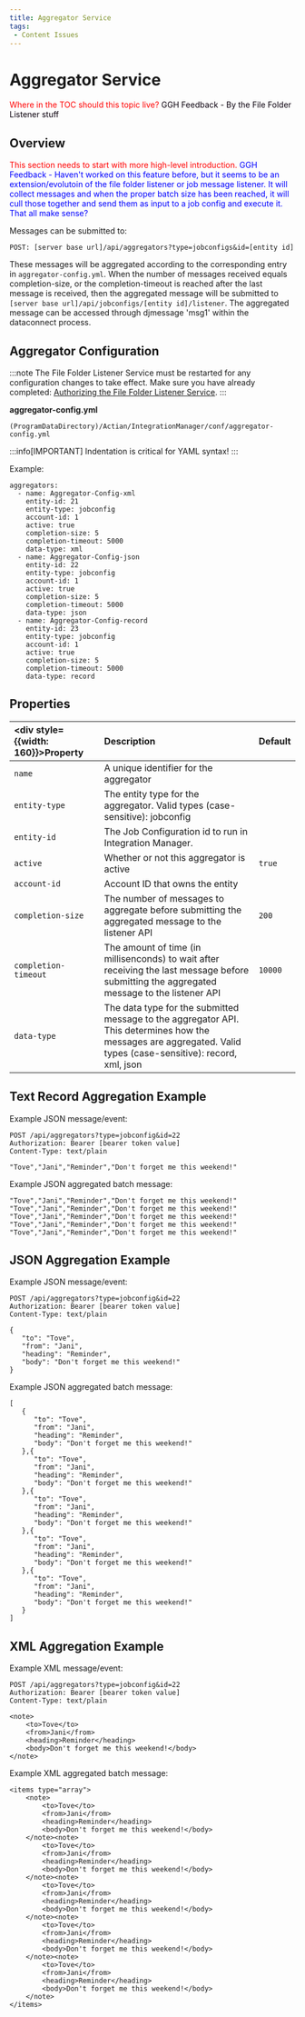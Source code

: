 ```yaml
---
title: Aggregator Service
tags:
 - Content Issues
---
```


# Aggregator Service

<font color="red">Where in the TOC should this topic live?</font>
<font color="bue">GGH Feedback - By the File Folder Listener stuff</font>

## Overview

<font color="red">This section needs to start with more high-level introduction.</font>
<font color="blue">GGH Feedback - Haven't worked on this feature before, but it seems to be an extension/evolutoin of the file folder listener or job message listener.  It will collect messages and when the proper batch size has been reached, it will cull those together and send them as input to a job config and execute it.  That all make sense?</font>

Messages can be submitted to:

`POST: [server base url]/api/aggregators?type=jobconfigs&id=[entity id]`

These messages will be aggregated according to the corresponding entry in `aggregator-config.yml`. When the number of messages received equals completion-size, or the completion-timeout is reached after the last message is received, then the aggregated message will be submitted to `[server base url]/api/jobconfigs/[entity id]/listener`. The aggregated message can be accessed through djmessage 'msg1' within the dataconnect process.

## Aggregator Configuration

:::note
The File Folder Listener Service must be restarted for any configuration changes to take effect. Make sure you have already completed: [Authorizing the File Folder Listener Service](./file-folder-listener/file-folder-listener-service#authorizing-the-file-folder-listener-service).
:::

**aggregator-config.yml**

`(ProgramDataDirectory)/Actian/IntegrationManager/conf/aggregator-config.yml`

:::info[IMPORTANT]
Indentation is critical for YAML syntax!
:::

Example:
```
aggregators:
  - name: Aggregator-Config-xml
    entity-id: 21
    entity-type: jobconfig
    account-id: 1
    active: true
    completion-size: 5
    completion-timeout: 5000
    data-type: xml
  - name: Aggregator-Config-json
    entity-id: 22
    entity-type: jobconfig
    account-id: 1
    active: true
    completion-size: 5
    completion-timeout: 5000
    data-type: json
  - name: Aggregator-Config-record
    entity-id: 23
    entity-type: jobconfig
    account-id: 1
    active: true
    completion-size: 5
    completion-timeout: 5000
    data-type: record
```

## Properties

| <div style={{width: 160}}>Property</div> | Description | Default |
| :--- | :--- | :--- |
| `name` |  A unique identifier for the aggregator |  |
| `entity-type` | The entity type for the aggregator. Valid types (case-sensitive): jobconfig |  |
| `entity-id` | The Job Configuration id to run in Integration Manager. |  |
| `active` | Whether or not this aggregator is active | `true` |
| `account-id` | Account ID that owns the entity |  |
| `completion-size` | The number of messages to aggregate before submitting the aggregated message to the listener API | `200` |
| `completion-timeout` | The amount of time (in millisenconds) to wait after receiving the last message before submitting the aggregated message to the listener API | `10000` |
| `data-type` | The data type for the submitted message to the aggregator API. This determines how the messages are aggregated. Valid types (case-sensitive): record, xml, json |  |

## Text Record Aggregation Example

Example JSON message/event:
```
POST /api/aggregators?type=jobconfig&id=22
Authorization: Bearer [bearer token value]
Content-Type: text/plain
 
"Tove","Jani","Reminder","Don't forget me this weekend!"
```

Example JSON aggregated batch message:
```
"Tove","Jani","Reminder","Don't forget me this weekend!"
"Tove","Jani","Reminder","Don't forget me this weekend!"
"Tove","Jani","Reminder","Don't forget me this weekend!"
"Tove","Jani","Reminder","Don't forget me this weekend!"
"Tove","Jani","Reminder","Don't forget me this weekend!"
```

## JSON Aggregation Example

Example JSON message/event:
```
POST /api/aggregators?type=jobconfig&id=22
Authorization: Bearer [bearer token value]
Content-Type: text/plain
 
{
   "to": "Tove",
   "from": "Jani",
   "heading": "Reminder",
   "body": "Don't forget me this weekend!"
}
```

Example JSON aggregated batch message:
```
[
   {
      "to": "Tove",
      "from": "Jani",
      "heading": "Reminder",
      "body": "Don't forget me this weekend!"
   },{
      "to": "Tove",
      "from": "Jani",
      "heading": "Reminder",
      "body": "Don't forget me this weekend!"
   },{
      "to": "Tove",
      "from": "Jani",
      "heading": "Reminder",
      "body": "Don't forget me this weekend!"
   },{
      "to": "Tove",
      "from": "Jani",
      "heading": "Reminder",
      "body": "Don't forget me this weekend!"
   },{
      "to": "Tove",
      "from": "Jani",
      "heading": "Reminder",
      "body": "Don't forget me this weekend!"
   }
]
```

## XML Aggregation Example

Example XML message/event:
```
POST /api/aggregators?type=jobconfig&id=22
Authorization: Bearer [bearer token value]
Content-Type: text/plain
 
<note>
    <to>Tove</to>
    <from>Jani</from>
    <heading>Reminder</heading>
    <body>Don't forget me this weekend!</body>
</note>
```

Example XML aggregated batch message:
```
<items type="array">
    <note>
        <to>Tove</to>
        <from>Jani</from>
        <heading>Reminder</heading>
        <body>Don't forget me this weekend!</body>
    </note><note>
        <to>Tove</to>
        <from>Jani</from>
        <heading>Reminder</heading>
        <body>Don't forget me this weekend!</body>
    </note><note>
        <to>Tove</to>
        <from>Jani</from>
        <heading>Reminder</heading>
        <body>Don't forget me this weekend!</body>
    </note><note>
        <to>Tove</to>
        <from>Jani</from>
        <heading>Reminder</heading>
        <body>Don't forget me this weekend!</body>
    </note><note>
        <to>Tove</to>
        <from>Jani</from>
        <heading>Reminder</heading>
        <body>Don't forget me this weekend!</body>
    </note>
</items>
```
